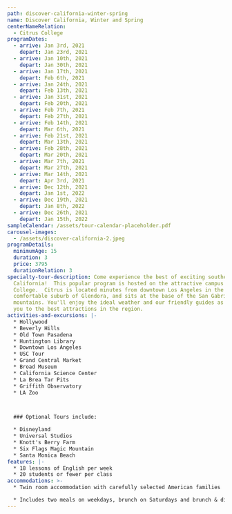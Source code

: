 ```yaml
---
path: discover-california-winter-spring
name: Discover California, Winter and Spring
centerNameRelation:
  - Citrus College
programDates:
  - arrive: Jan 3rd, 2021
    depart: Jan 23rd, 2021
  - arrive: Jan 10th, 2021
    depart: Jan 30th, 2021
  - arrive: Jan 17th, 2021
    depart: Feb 6th, 2021
  - arrive: Jan 24th, 2021
    depart: Feb 13th, 2021
  - arrive: Jan 31st, 2021
    depart: Feb 20th, 2021
  - arrive: Feb 7th, 2021
    depart: Feb 27th, 2021
  - arrive: Feb 14th, 2021
    depart: Mar 6th, 2021
  - arrive: Feb 21st, 2021
    depart: Mar 13th, 2021
  - arrive: Feb 28th, 2021
    depart: Mar 20th, 2021
  - arrive: Mar 7th, 2021
    depart: Mar 27th, 2021
  - arrive: Mar 14th, 2021
    depart: Apr 3rd, 2021
  - arrive: Dec 12th, 2021
    depart: Jan 1st, 2022
  - arrive: Dec 19th, 2021
    depart: Jan 8th, 2022
  - arrive: Dec 26th, 2021
    depart: Jan 15th, 2022
sampleCalendar: /assets/tour-calendar-placeholder.pdf
carousel-images:
  - /assets/discover-california-2.jpeg
programDetails:
  minimumAge: 15
  duration: 3
  price: 3795
  durationRelation: 3
specialty-tour-description: Come experience the best of exciting southern
  California!  This popular program is hosted on the attractive campus of Citrus
  College.  Citrus is located minutes from downtown Los Angeles in the
  comfortable suburb of Glendora, and sits at the base of the San Gabriel
  mountains. You'll enjoy the ideal weather and our friendly guides as they take
  you to the best attractions in the region.
activities-and-excursions: |-
  * Hollywood
  * Beverly Hills
  * Old Town Pasadena
  * Huntington Library
  * Downtown Los Angeles
  * USC Tour
  * Grand Central Market
  * Broad Museum
  * California Science Center
  * La Brea Tar Pits
  * Griffith Observatory
  * LA Zoo



  ### Optional Tours include:

  * Disneyland
  * Universal Studios
  * Knott's Berry Farm
  * Six Flags Magic Mountain
  * Santa Monica Beach
features: |-
  * 18 lessons of English per week
  * 20 students or fewer per class
accommodations: >-
  * Twin room accommodation with carefully selected American families

  * Includes two meals on weekdays, brunch on Saturdays and brunch & dinner on Sundays
---
```

